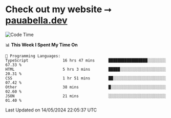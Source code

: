 # Check out my website ⭢ [pauabella.dev](https://pauabella.dev)

<!--START_SECTION:waka-->
![Code Time](http://img.shields.io/badge/Code%20Time-3%2C324%20hrs%2052%20mins-blue)

📊 **This Week I Spent My Time On** 

```text
💬 Programming Languages: 
TypeScript               16 hrs 47 mins      █████████████████░░░░░░░░   67.33 % 
HTML                     5 hrs 3 mins        █████░░░░░░░░░░░░░░░░░░░░   20.31 % 
CSS                      1 hr 51 mins        ██░░░░░░░░░░░░░░░░░░░░░░░   07.42 % 
Other                    38 mins             █░░░░░░░░░░░░░░░░░░░░░░░░   02.60 % 
JSON                     21 mins             ░░░░░░░░░░░░░░░░░░░░░░░░░   01.40 % 
```


 Last Updated on 14/05/2024 22:05:37 UTC
<!--END_SECTION:waka-->
